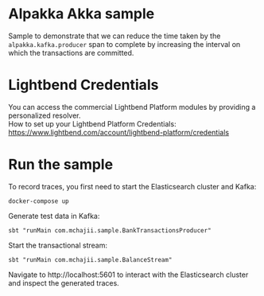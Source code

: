 # Alpakka Akka sample

Sample to demonstrate that we can reduce the time taken by the `alpakka.kafka.producer` span to complete by increasing the interval on which the transactions are committed.

# Lightbend Credentials

You can access the commercial Lightbend Platform modules by providing a personalized resolver.<br/>
How to set up your Lightbend Platform Credentials:
https://www.lightbend.com/account/lightbend-platform/credentials

# Run the sample


To record traces, you first need to start the Elasticsearch cluster and Kafka:

```
docker-compose up
```

Generate test data in Kafka:

```
sbt "runMain com.mchajii.sample.BankTransactionsProducer"
```
Start the transactional stream:

```
sbt "runMain com.mchajii.sample.BalanceStream"
```

Navigate to http://localhost:5601 to interact with the Elasticsearch cluster and inspect the generated traces.           